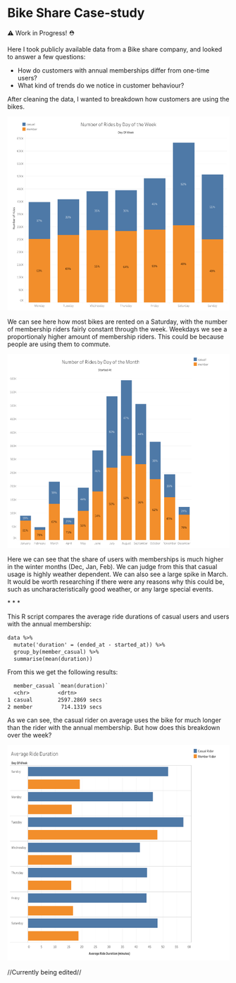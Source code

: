  # Bike Share Case-study

:warning: Work in Progress! :rescue_worker_helmet:

Here I took publicly available data from a Bike share company, and looked to answer a few questions:                         

  * How do customers with annual memberships differ from one-time users?
  * What kind of trends do we notice in customer behaviour?

After cleaning the data, I wanted to breakdown how customers are using the bikes. 
<p align="center">
<img src="resources/BikeWeekday.png" width="650" height="440">
</p>
We can see here how most bikes are rented on a Saturday, with the number of membership riders fairly constant through the week.
Weekdays we see a proportionaly higher amount of membership riders. This could be because people are using them to commute.

</p>
<p align="center">
<img src="resources/BikeMonth.png" width="650" height="440">
</p>

Here we can see that the share of users with memberships is much higher in the winter months (Dec, Jan, Feb). We can judge from this that casual usage is highly weather dependent. We can also see a large spike in March. It would be worth researching if there were any reasons why this could be, such as uncharacteristically good weather, or any large special events.
 
  </p>
   *
   *
   *
  
  

This R script compares the average ride durations of casual users and users with the annual membership:
```
data %>%
  mutate('duration' = (ended_at - started_at)) %>%
  group_by(member_casual) %>%
  summarise(mean(duration))
```
From this we get the following results:
```
  member_casual `mean(duration)`
  <chr>         <drtn>
1 casual        2597.2869 secs
2 member         714.1319 secs
```
As we can see, the casual rider on average uses the bike for much longer than the rider with the annual membership. But how does this breakdown over the week?
</p>
<p align="center">
<img src="resources/BikeDuration.png" width="650" height="490">
</p>



//Currently being edited//
